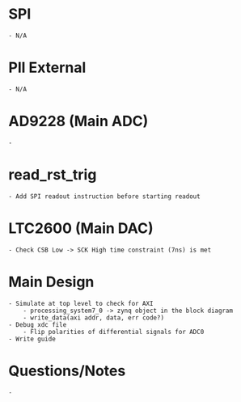 # SPI
    - N/A
# Pll External
    - N/A
# AD9228 (Main ADC)
    - 
# read_rst_trig 
    - Add SPI readout instruction before starting readout
# LTC2600 (Main DAC)
    - Check CSB Low -> SCK High time constraint (7ns) is met
# Main Design 
    - Simulate at top level to check for AXI
        - processing_system7_0 -> zynq object in the block diagram
        - write_data(axi addr, data, err code?)
    - Debug xdc file
        - Flip polarities of differential signals for ADC0
    - Write guide

# Questions/Notes
    - 